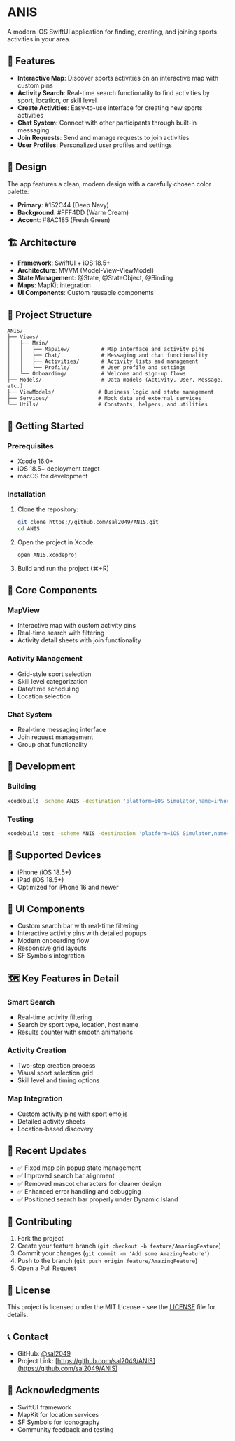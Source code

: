 # ANIS

A modern iOS SwiftUI application for finding, creating, and joining sports activities in your area.

## 📱 Features

- **Interactive Map**: Discover sports activities on an interactive map with custom pins
- **Activity Search**: Real-time search functionality to find activities by sport, location, or skill level
- **Create Activities**: Easy-to-use interface for creating new sports activities
- **Chat System**: Connect with other participants through built-in messaging
- **Join Requests**: Send and manage requests to join activities
- **User Profiles**: Personalized user profiles and settings

## 🎨 Design

The app features a clean, modern design with a carefully chosen color palette:
- **Primary**: #152C44 (Deep Navy)
- **Background**: #FFF4DD (Warm Cream)
- **Accent**: #8AC185 (Fresh Green)

## 🏗️ Architecture

- **Framework**: SwiftUI + iOS 18.5+
- **Architecture**: MVVM (Model-View-ViewModel)
- **State Management**: @State, @StateObject, @Binding
- **Maps**: MapKit integration
- **UI Components**: Custom reusable components

## 📂 Project Structure

```
ANIS/
├── Views/
│   ├── Main/
│   │   ├── MapView/          # Map interface and activity pins
│   │   ├── Chat/             # Messaging and chat functionality
│   │   ├── Activities/       # Activity lists and management
│   │   └── Profile/          # User profile and settings
│   └── Onboarding/           # Welcome and sign-up flows
├── Models/                   # Data models (Activity, User, Message, etc.)
├── ViewModels/              # Business logic and state management
├── Services/                # Mock data and external services
└── Utils/                   # Constants, helpers, and utilities
```

## 🚀 Getting Started

### Prerequisites

- Xcode 16.0+
- iOS 18.5+ deployment target
- macOS for development

### Installation

1. Clone the repository:
   ```bash
   git clone https://github.com/sal2049/ANIS.git
   cd ANIS
   ```

2. Open the project in Xcode:
   ```bash
   open ANIS.xcodeproj
   ```

3. Build and run the project (⌘+R)

## 🎯 Core Components

### MapView
- Interactive map with custom activity pins
- Real-time search with filtering
- Activity detail sheets with join functionality

### Activity Management
- Grid-style sport selection
- Skill level categorization
- Date/time scheduling
- Location selection

### Chat System
- Real-time messaging interface
- Join request management
- Group chat functionality

## 🔧 Development

### Building
```bash
xcodebuild -scheme ANIS -destination 'platform=iOS Simulator,name=iPhone 16' build
```

### Testing
```bash
xcodebuild test -scheme ANIS -destination 'platform=iOS Simulator,name=iPhone 16'
```

## 📱 Supported Devices

- iPhone (iOS 18.5+)
- iPad (iOS 18.5+)
- Optimized for iPhone 16 and newer

## 🎨 UI Components

- Custom search bar with real-time filtering
- Interactive activity pins with detailed popups
- Modern onboarding flow
- Responsive grid layouts
- SF Symbols integration

## 🗺️ Key Features in Detail

### Smart Search
- Real-time activity filtering
- Search by sport type, location, host name
- Results counter with smooth animations

### Activity Creation
- Two-step creation process
- Visual sport selection grid
- Skill level and timing options

### Map Integration
- Custom activity pins with sport emojis
- Detailed activity sheets
- Location-based discovery

## 🔄 Recent Updates

- ✅ Fixed map pin popup state management
- ✅ Improved search bar alignment
- ✅ Removed mascot characters for cleaner design
- ✅ Enhanced error handling and debugging
- ✅ Positioned search bar properly under Dynamic Island

## 🤝 Contributing

1. Fork the project
2. Create your feature branch (`git checkout -b feature/AmazingFeature`)
3. Commit your changes (`git commit -m 'Add some AmazingFeature'`)
4. Push to the branch (`git push origin feature/AmazingFeature`)
5. Open a Pull Request

## 📄 License

This project is licensed under the MIT License - see the [LICENSE](LICENSE) file for details.

## 📞 Contact

- GitHub: [@sal2049](https://github.com/sal2049)
- Project Link: [https://github.com/sal2049/ANIS](https://github.com/sal2049/ANIS)

## 🙏 Acknowledgments

- SwiftUI framework
- MapKit for location services
- SF Symbols for iconography
- Community feedback and testing
